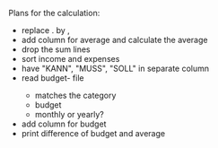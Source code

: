 Plans for the calculation:

- replace . by ,
- add column for average and calculate the average
- drop the sum lines
- sort income and expenses
- have "KANN", "MUSS", "SOLL" in separate column
- read budget-<year> file
  - matches the category
  - budget
  - monthly or yearly?
- add column for budget
- print difference of budget and average


